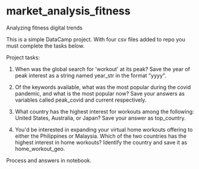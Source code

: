 # market_analysis_fitness
Analyzing fitness digital trends

This is a simple DataCamp project. With four csv files added to repo you must complete the tasks below.

Project tasks:

1. When was the global search for 'workout' at its peak? Save the year of peak interest as a string named year_str in the format "yyyy".

2. Of the keywords available, what was the most popular during the covid pandemic, and what is the most popular now? Save your answers as variables called peak_covid and current respectively.

3. What country has the highest interest for workouts among the following: United States, Australia, or Japan? Save your answer as top_country.

4. You'd be interested in expanding your virtual home workouts offering to either the Philippines or Malaysia. Which of the two countries has the highest interest in home workouts? Identify the country and save it as home_workout_geo.

Process and answers in notebook.